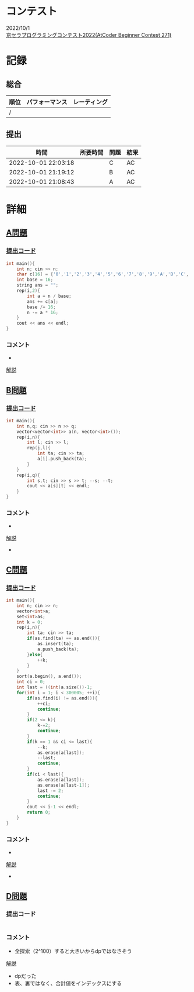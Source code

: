 # コンテスト
2022/10/1<br>
[京セラプログラミングコンテスト2022(AtCoder Beginner Contest 271)](https://atcoder.jp/contests/abc271)

# 記録
## 総合
|  順位  |  パフォーマンス  | レーティング |
| ---- | ---- | ---- |
|   /   |  |  |

## 提出
|  時間  |  所要時間  |  問題  | 結果 |
| ---- | ---- | ---- | ---- |
| 2022-10-01 22:03:18 |  | C | AC |
| 2022-10-01 21:19:12 |  | B | AC |
| 2022-10-01 21:08:43 |  | A | AC |


# 詳細
## [A問題](https://atcoder.jp/contests/abc271/tasks/abc271_a)
### [提出コード](https://atcoder.jp/contests/abc271/submissions/35278295)
```c++
int main(){
    int n; cin >> n;
    char c[16] = {'0','1','2','3','4','5','6','7','8','9','A','B','C','D','E','F'};
    int base = 16;
    string ans = "";
    rep(i,2){
        int a = n / base;
        ans += c[a];
        base /= 16;
        n -= a * 16;
    }
    cout << ans << endl;
}
```

### コメント

* 

[解説](https://atcoder.jp/contests/abc271/editorial/4929)


## [B問題](https://atcoder.jp/contests/abc271/tasks/abc271_b)
### [提出コード](https://atcoder.jp/contests/abc271/submissions/35285130)
```c++
int main(){
    int n,q; cin >> n >> q;
    vector<vector<int>> a(n, vector<int>());
    rep(i,n){
        int l; cin >> l;
        rep(j,l){
            int ta; cin >> ta;
            a[i].push_back(ta);
        }
    }
    rep(i,q){
        int s,t; cin >> s >> t; --s; --t;
        cout << a[s][t] << endl;
    }
}
```

### コメント

* 

[解説](https://atcoder.jp/contests/abc271/editorial/4916)

* 


## [C問題](https://atcoder.jp/contests/abc271/tasks/abc271_c)
### [提出コード](https://atcoder.jp/contests/abc271/submissions/35304772)

```c++
int main(){
    int n; cin >> n;
    vector<int>a;
    set<int>as;
    int k = 0;
    rep(i,n){
        int ta; cin >> ta;
        if(as.find(ta) == as.end()){
            as.insert(ta);
            a.push_back(ta);
        }else{
            ++k;
        }
    }
    sort(a.begin(), a.end());
    int ci = 0;
    int last = ((int)a.size())-1;
    for(int i = 1; i < 300005; ++i){
        if(as.find(i) != as.end()){
            ++ci;
            continue;
        }
        if(2 <= k){
            k-=2;
            continue;
        }
        if(k == 1 && ci <= last){
            --k;
            as.erase(a[last]);
            --last;
            continue;
        }
        if(ci < last){
            as.erase(a[last]);
            as.erase(a[last-1]);
            last -= 2;
            continue;
        }
        cout << i-1 << endl;
        return 0;
    }
}
```

### コメント
* 

[解説](https://atcoder.jp/contests/abc271/editorial/4930)

* 


## [D問題](https://atcoder.jp/contests/abc271/tasks/abc271_d)
### 提出コード

```c++

```

### コメント

* 全探索（2^100）すると大きいからdpではなさそう

[解説](https://atcoder.jp/contests/abc271/editorial/4922)

* dpだった
* 表、裏ではなく、合計値をインデックスにする
